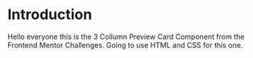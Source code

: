 # Introduction

Hello everyone this is the 3 Collumn Preview Card Component from the Frontend Mentor Challenges. Going to use HTML and CSS for this one.